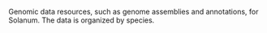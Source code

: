Genomic data resources, such as genome assemblies and annotations, for Solanum. The data is organized by species.
